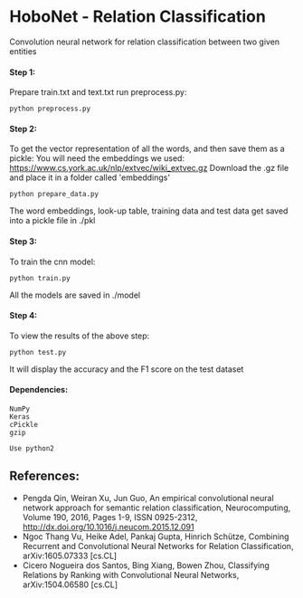 # HoboNet - Relation Classification
Convolution neural network for relation classification between two given entities

#### Step 1:
Prepare train.txt and text.txt run preprocess.py:
```
python preprocess.py
```

#### Step 2:
To get the vector representation of all the words, and then save them as a pickle:
You will need the embeddings we used: https://www.cs.york.ac.uk/nlp/extvec/wiki_extvec.gz
Download the .gz file and place it in a folder called 'embeddings'
```
python prepare_data.py
```
The word embeddings, look-up table, training data and test data get saved into a pickle file in ./pkl

#### Step 3:
To train the cnn model:
```
python train.py
```
All the models are saved in ./model

#### Step 4:
To view the results of the above step:
```
python test.py
```
It will display the accuracy and the F1 score on the test dataset

#### Dependencies:
```
NumPy
Keras
cPickle
gzip

Use python2
```

## References: 

- Pengda Qin, Weiran Xu, Jun Guo, An empirical convolutional neural network approach for semantic relation classification, Neurocomputing, Volume 190, 2016, Pages 1-9, ISSN 0925-2312, http://dx.doi.org/10.1016/j.neucom.2015.12.091
- Ngoc Thang Vu, Heike Adel, Pankaj Gupta, Hinrich Schütze, Combining Recurrent and Convolutional Neural Networks for Relation Classification, arXiv:1605.07333 [cs.CL]
- Cicero Nogueira dos Santos, Bing Xiang, Bowen Zhou, Classifying Relations by Ranking with Convolutional Neural Networks,  	arXiv:1504.06580 [cs.CL]
